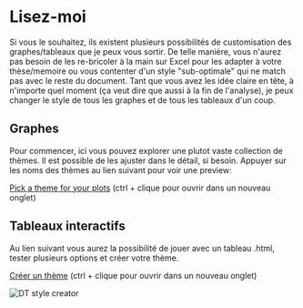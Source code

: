 # Lisez-moi
Si vous le souhaitez, ils existent plusieurs possibilités de customisation des graphes/tableaux que je peux vous sortir. De telle manière, vous n'aurez pas besoin de les re-bricoler à la main sur Excel pour les adapter à votre thèse/memoire ou vous contenter d'un style "sub-optimale" qui ne match pas avec le reste du document. Tant que vous avez les idée claire en tête, à n'importe quel moment (ça veut dire que aussi à la fin de l'analyse), je peux changer le style de tous les graphes et de tous les tableaux d'un coup.

## Graphes
Pour commencer, ici vous pouvez explorer une plutot vaste collection de thèmes. Il est possible de les ajuster dans le détail, si besoin. Appuyer sur les noms des thèmes au lien suivant pour voir une preview:<br>

[Pick a theme for your plots](https://r-charts.com/ggplot2/themes/) (ctrl + clique pour ouvrir dans un nouveau onglet)<br>

## Tableaux interactifs
Au lien suivant vous aurez la possibilité de jouer avec un tableau .html, tester plusieurs options et créer votre thème.  

[Créer un thème](https://datatables.net/manual/styling/theme-creator) (ctrl + clique pour ouvrir dans un nouveau onglet)<br>

![DT style creator](https://github.com/FrancescoMonti-source/tesi_internes/blob/master/datatable_style_creator.svg?raw=true)
